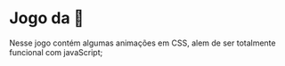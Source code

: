 # Jogo da 👵

Nesse jogo contém algumas animações em CSS, alem de ser totalmente funcional com javaScript;
